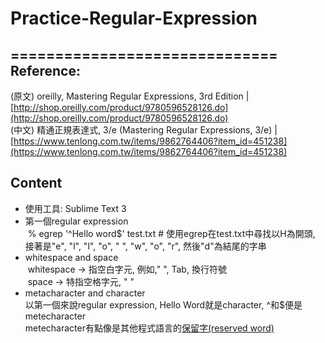 # Practice-Regular-Expression
==============================
Reference:  
------------------------------
(原文) oreilly, Mastering Regular Expressions, 3rd Edition | [http://shop.oreilly.com/product/9780596528126.do](http://shop.oreilly.com/product/9780596528126.do)  
(中文) 精通正規表達式, 3/e (Mastering Regular Expressions, 3/e) | [https://www.tenlong.com.tw/items/9862764406?item_id=451238](https://www.tenlong.com.tw/items/9862764406?item_id=451238)

Content
-----------------------------
* 使用工具: Sublime Text 3
* 第一個regular expression  
  % egrep '^Hello word$' test.txt # 使用egrep在test.txt中尋找以H為開頭, 接著是"e", "l", "l", "o", " ", "w", "o", "r", 然後"d"為結尾的字串  
* whitespace and space  
  whitespace -> 指空白字元, 例如," ", Tab, 換行符號  
  space      -> 特指空格字元, " "  
* metacharacter and character  
  以第一個來說regular expression, Hello Word就是character, ^和$便是metecharacter  
  metecharacter有點像是其他程式語言的[保留字(reserved word)](https://en.wikipedia.org/wiki/Reserved_word) 
